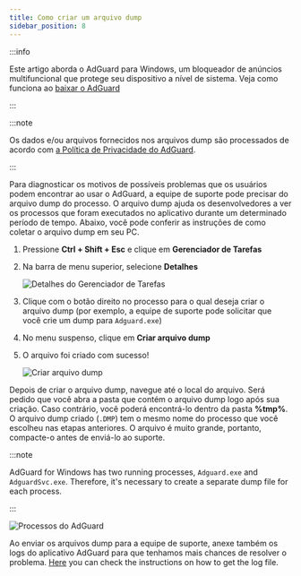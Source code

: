 ```yaml
---
title: Como criar um arquivo dump
sidebar_position: 8
---
```


:::info

Este artigo aborda o AdGuard para Windows, um bloqueador de anúncios multifuncional que protege seu dispositivo a nível de sistema. Veja como funciona ao [baixar o AdGuard](https://agrd.io/download-kb-adblock)

:::

:::note

Os dados e/ou arquivos fornecidos nos arquivos dump são processados de acordo com [a Política de Privacidade do AdGuard](https://adguard.com/en/privacy.html).

:::

Para diagnosticar os motivos de possíveis problemas que os usuários podem encontrar ao usar o AdGuard, a equipe de suporte pode precisar do arquivo dump do processo. O arquivo dump ajuda os desenvolvedores a ver os processos que foram executados no aplicativo durante um determinado período de tempo. Abaixo, você pode conferir as instruções de como coletar o arquivo dump em seu PC.

1. Pressione **Ctrl + Shift + Esc** e clique em **Gerenciador de Tarefas**

1. Na barra de menu superior, selecione **Detalhes**

    ![Detalhes do Gerenciador de Tarefas](https://cdn.adtidy.org/public/Adguard/kb/Windows_dump/details_en.png)

1. Clique com o botão direito no processo para o qual deseja criar o arquivo dump (por exemplo, a equipe de suporte pode solicitar que você crie um dump para `Adguard.exe`)

1. No menu suspenso, clique em **Criar arquivo dump**

1. O arquivo foi criado com sucesso!

    ![Criar arquivo dump](https://cdn.adtidy.org/public/Adguard/kb/Windows_dump/create_dump_file_en.png)

Depois de criar o arquivo dump, navegue até o local do arquivo. Será pedido que você abra a pasta que contém o arquivo dump logo após sua criação. Caso contrário, você poderá encontrá-lo dentro da pasta **%tmp%**. O arquivo dump criado (`.DMP`) tem o mesmo nome do processo que você escolheu nas etapas anteriores. O arquivo é muito grande, portanto, compacte-o antes de enviá-lo ao suporte.

:::note

AdGuard for Windows has two running processes, `Adguard.exe` and `AdguardSvc.exe`. Therefore, it's necessary to create a separate dump file for each process.

:::

![Processos do AdGuard](https://cdn.adtidy.org/public/Adguard/kb/Windows_dump/processes_en.png)

Ao enviar os arquivos dump para a equipe de suporte, anexe também os logs do aplicativo AdGuard para que tenhamos mais chances de resolver o problema. [Here](../adguard-logs) you can check the instructions on how to get the log file.
